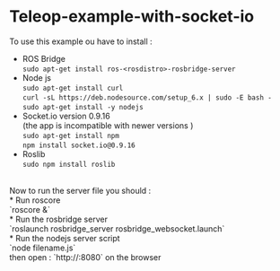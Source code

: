 # Teleop-example-with-socket-io
To use this example ou have to install : <br>
* ROS Bridge  
`sudo apt-get install ros-<rosdistro>-rosbridge-server`
* Node js <br> 
`sudo apt-get install curl` <br>
`curl -sL https://deb.nodesource.com/setup_6.x | sudo -E bash -` <br>
`sudo apt-get install -y nodejs`<br>
* Socket.io version 0.9.16 <br>
(the app is incompatible with newer versions ) <br>
```sudo apt-get install npm``` <br>
`npm install socket.io@0.9.16` <br>
* Roslib <br>
`sudo npm install roslib` <br>
<br>
Now to run the server file you should : <br>
* Run roscore <br>
`roscore &` <br>
* Run the rosbridge server <br>
`roslaunch rosbridge_server rosbridge_websocket.launch` <br>
* Run the nodejs server script <br>
`node filename.js` <br>
then open : `http://<server_ip>:8080` on the browser
